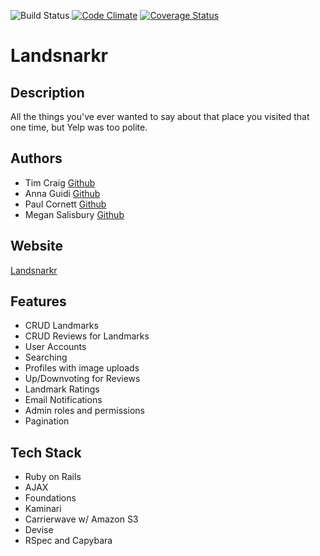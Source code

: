![Build Status](https://codeship.com/projects/52d7f2a0-dcbb-0133-deb1-2e9843291021/status?branch=master)
[![Code Climate](https://codeclimate.com/github/Salisbum/git-er-done/badges/gpa.svg)](https://codeclimate.com/github/Salisbum/git-er-done)
[![Coverage Status](https://coveralls.io/repos/github/Salisbum/git-er-done/badge.svg?branch=master)](https://coveralls.io/github/Salisbum/git-er-done?branch=master)

# Landsnarkr

## Description
All the things you've ever wanted to say about that place you visited that one time, but Yelp was too polite.

## Authors
* Tim Craig [Github](https://github.com/timothycraig)
* Anna Guidi [Github](https://github.com/annaguidi)
* Paul Cornett [Github](https://github.com/Xander4321)
* Megan Salisbury [Github](https://github.com/Salisbum)

## Website
[Landsnarkr](https://landsnarkr.herokuapp.com/)

## Features
* CRUD Landmarks
* CRUD Reviews for Landmarks
* User Accounts
* Searching
* Profiles with image uploads
* Up/Downvoting for Reviews
* Landmark Ratings
* Email Notifications
* Admin roles and permissions
* Pagination

## Tech Stack
* Ruby on Rails
* AJAX
* Foundations
* Kaminari
* Carrierwave w/ Amazon S3
* Devise
* RSpec and Capybara
